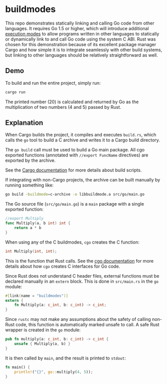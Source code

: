 buildmodes
==========

This repo demonstrates statically linking and calling Go code from
other languages.  It requires Go 1.5 or higher, which will introduce
additional [execution modes](https://docs.google.com/document/d/1nr-TQHw_er6GOQRsF6T43GGhFDelrAP0NqSS_00RgZQ/edit?pli=1)
to allow programs written in other languages to statically or
dynamically link to and call Go code using the system C ABI.
Rust was chosen for this demonstration because of its excellent
package manager Cargo and how simple it is to integrate seamlessly
with other build systems, but linking to other languages should be
relatively straightforward as well.

Demo
----

To build and run the entire project, simply run:

```bash
cargo run
```

The printed number (20) is calculated and returned by Go as the
multiplication of two numbers (4 and 5) passed by Rust.

Explanation
-----------

When Cargo builds the project, it compiles and executes `build.rs`,
which calls the `go` tool to build a C archive and writes it to a
Cargo build directory.

The `go build` call must be used to build a Go main package.  All cgo
exported functions (annotated with `//export FuncName` directives) are
exported by the archive.

See the [Cargo documentation](http://doc.crates.io/build-script.html)
for more details about build scripts.

If integrating with non-Cargo projects, the archive can be built
manually by running something like:

```bash
go build -buildmode=c-archive -o libbuildmode.a src/go/main.go
```

The Go source file (`src/go/main.go`) is a `main` package with a
single exported function:

```Go
//export Multiply
func Multiply(a, b int) int {
	return a * b
}
```

When using any of the C buildmodes, `cgo` creates the C function:

```C
int Multiply(int, int);
```

This is the function that Rust calls.  See the [cgo documentation](http://golang.org/cmd/cgo/)
for more details about how `cgo` creates C interfaces for Go code.

Since Rust does not understand C header files, external functions must
be declared manually in an `extern` block.  This is done in
`src/main.rs` in the `go` module:

```Rust
#[link(name = "buildmodes")]
extern {
    fn Multiply(a: c_int, b: c_int) -> c_int;
}
```

Since `rustc` may not make any assumptions about the safety of calling
non-Rust code, this function is automatically marked unsafe to call.
A safe Rust wrapper is created in the `go` module:

```Rust
pub fn multiply(a: c_int, b: c_int) -> c_int {
    unsafe { Multiply(a, b) }
}
```

It is then called by `main`, and the result is printed to `stdout`:

```Rust
fn main() {
    println!("{}", go::multiply(4, 5));
}
```
